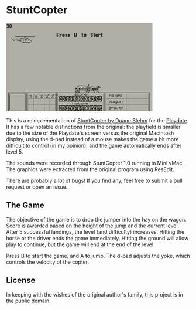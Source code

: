 # StuntCopter

![](https://github.com/nscaife/StuntCopter/blob/main/demo.gif)

This is a reimplementation of [StuntCopter by Duane Blehm](https://archive.org/details/TheDuaneBlehmCollection) for the [Playdate](https://play.date). It has a few notable distinctions from the original: the playfield is smaller due to the size of the Playdate's screen versus the original Macintosh display, using the d-pad instead of a mouse makes the game a bit more difficult to control (in my opinion), and the game automatically ends after level 5.

The sounds were recorded through StuntCopter 1.0 running in Mini vMac. The graphics were extracted from the original program using ResEdit.

There are probably a lot of bugs! If you find any, feel free to submit a pull request or open an issue. 

## The Game

The objective of the game is to drop the jumper into the hay on the wagon. Score is awarded based on the height of the jump and the current level. After 5 successful landings, the level (and difficulty) increases. Hitting the horse or the driver ends the game immediately. Hitting the ground will allow play to continue, but the game will end at the end of the level.

Press B to start the game, and A to jump. The d-pad adjusts the yoke, which controls the velocity of the copter.

## License

In keeping with the wishes of the original author's family, this project is in the public domain.
